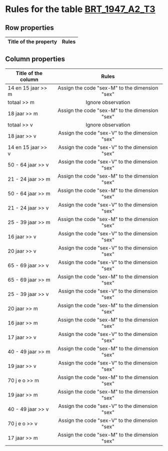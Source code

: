 # Rules for the table [BRT_1947_A2_T3](https://github.com/cgueret/DataDump/blob/master/xls-marked/BRT_1947_A2_T3_marked.xls?raw=true)
## Row properties
| Title of the property | Rules |
| --------------------- |:-----:|
## Column properties
| Title of the column | Rules |
| --------------------- |:-----:|
| 14 en 15 jaar >> m | Assign the code "sex-M" to the dimension "sex" |
| totaal >> m | Ignore observation |
| 18 jaar >> m | Assign the code "sex-M" to the dimension "sex" |
| totaal >> v | Ignore observation |
| 18 jaar >> v | Assign the code "sex-V" to the dimension "sex" |
| 14 en 15 jaar >> v | Assign the code "sex-V" to the dimension "sex" |
| 50 - 64 jaar >> v | Assign the code "sex-V" to the dimension "sex" |
| 21 - 24 jaar >> m | Assign the code "sex-M" to the dimension "sex" |
| 50 - 64 jaar >> m | Assign the code "sex-M" to the dimension "sex" |
| 21 - 24 jaar >> v | Assign the code "sex-V" to the dimension "sex" |
| 25 - 39 jaar >> m | Assign the code "sex-M" to the dimension "sex" |
| 16 jaar >> v | Assign the code "sex-V" to the dimension "sex" |
| 20 jaar >> v | Assign the code "sex-V" to the dimension "sex" |
| 65 - 69 jaar >> v | Assign the code "sex-V" to the dimension "sex" |
| 65 - 69 jaar >> m | Assign the code "sex-M" to the dimension "sex" |
| 25 - 39 jaar >> v | Assign the code "sex-V" to the dimension "sex" |
| 20 jaar >> m | Assign the code "sex-M" to the dimension "sex" |
| 16 jaar >> m | Assign the code "sex-M" to the dimension "sex" |
| 17 jaar >> v | Assign the code "sex-V" to the dimension "sex" |
| 40 - 49 jaar >> m | Assign the code "sex-M" to the dimension "sex" |
| 19 jaar >> v | Assign the code "sex-V" to the dimension "sex" |
| 70 j e o >> m | Assign the code "sex-M" to the dimension "sex" |
| 19 jaar >> m | Assign the code "sex-M" to the dimension "sex" |
| 40 - 49 jaar >> v | Assign the code "sex-V" to the dimension "sex" |
| 70 j e o >> v | Assign the code "sex-V" to the dimension "sex" |
| 17 jaar >> m | Assign the code "sex-M" to the dimension "sex" |
